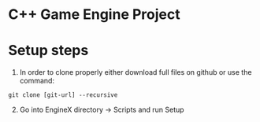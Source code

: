 # C++ Game Engine Project
# Setup steps
1. In order to clone properly either download full files on github or use the command:
```
git clone [git-url] --recursive
```
2. Go into EngineX directory -> Scripts and run Setup
